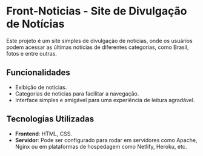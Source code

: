# Front-Noticias - Site de Divulgação de Notícias

Este projeto é um site simples de divulgação de notícias, onde os usuários podem acessar as últimas notícias de diferentes categorias, como Brasil, fotos e entre outras.

## Funcionalidades

- Exibição de notícias.
- Categorias de notícias para facilitar a navegação.
- Interface simples e amigável para uma experiência de leitura agradável.

## Tecnologias Utilizadas

- **Frontend**: HTML, CSS.
- **Servidor**: Pode ser configurado para rodar em servidores como Apache, Nginx ou em plataformas de hospedagem como Netlify, Heroku, etc.
